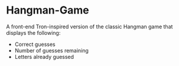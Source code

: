 # Hangman-Game
A front-end Tron-inspired version of the classic Hangman game that displays the following:

* Correct guesses
* Number of guesses remaining
* Letters already guessed
